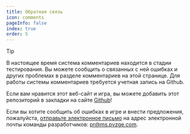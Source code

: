 ```yaml
---
title: Обратная связь
icon: comments
pageInfo: false
index: true
order: 5
---
```


> [!tip]
> В настоящее время система комментариев находится в стадии тестирования. Вы можете сообщить о связанных с ней ошибках и других проблемах в разделе комментариев на этой странице. Для работы системы комментариев требуется учетная запись на Github.
>
> Если вам нравится этот веб-сайт и игра, вы можете добавить этот репозиторий в закладки на сайте [Github](https://github.com/Gzh0821/pvzg_site)!

Если вы хотите сообщить об ошибках в игре и внести предложения, пожалуйста, [отправьте электронное письмо](mailto:pr@ms.pvzge.com) на адрес электронной почты команды разработчиков: pr@ms.pvzge.com.